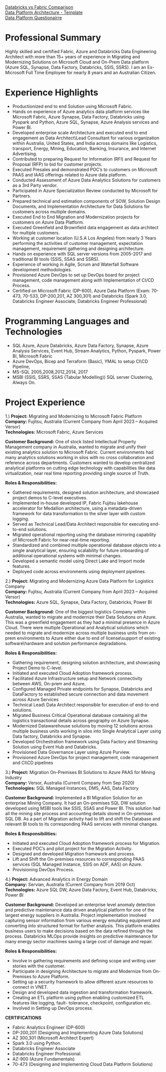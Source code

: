 
[Databricks vs Fabric Comparison](https://github.com/chats14sep-data/chats14sep-portfolio/blob/main/DatabricksVsFabric.md)  
[Data Platform Architecture - Template ](https://github.com/chats14sep-data/chats14sep-portfolio/blob/main/DatabricksVsFabric.md)  
[Data Platform Questionairre ](https://github.com/chats14sep-data/chats14sep-portfolio/blob/main/DatabricksVsFabric.md)  



# Professional Summary
Highly skilled and certified Fabric, Azure and Databricks Data Engineering Architect with more than 15+ years of experience in Migrating and Modernizing Solutions on Microsoft Cloud and On-Prem Data platform (Azure SQL, Synapse, Data Factory, Databricks, SSIS, SSRS). I am an Ex-Microsoft Full Time Employee for nearly 8 years and an Australian Citizen.
# Experience Highlights
-	Productionized end to end Solution using Microsoft Fabric. 
-	Hands on experience of Azure analytics data platform services like Microsoft Fabric, Azure Synapse, Data Factory, Databricks using Pyspark and Python, Azure SQL, Synapse, Azure Analysis services and Power BI. 
-	Developed enterprise scale Architecture and executed end to end engagement as Data Architect\Lead Consultant for various organization within Australia, United States, and India across domains like Logistics, transport, Energy, Mining, Education, Banking, Insurance, and Internet Advertising. 
-	Contributed to preparing Request for Information (RFI) and Request for Proposal (RFP) to bid for customer projects. 
-	Executed Presales and demonstrated POC’s to customers on Microsoft PAAS and IAAS offerings related to Azure data platform.
-	Conducted Assessment of Azure Data Analytics Solutions for customers as a 3rd Party vendor.
-	Participated in Azure Specialization Review conducted by Microsoft for Partners.
-	Prepared technical and estimation components of SOW, Solution Design Documents, and Implementation Architecture for Data Solutions for customers across multiple domains. 
-	Executed End to End Migration and Modernization projects for customers on Azure Data Platform.
-	Executed Greenfield and Brownfield data engagement as data architect for multiple customers. 
-	Working at customer location (U.S.A Los Angeles) from nearly 3 Years performing the activities of customer management, expectation management, requirement gathering and designing architecture. 
-	Hands on experience with SQL server versions from 2005-2017 and traditional BI tools (SSIS, SSAS and SSRS).  
-	Experience of working in Agile, Scrum and Waterfall Software development methodologies.  
-	Provisioned Azure DevOps to set up DevOps board for project management, code management along with Implementation of CI/CD Process.
-	Certified on Microsoft Fabric (DP-600), Azure Data Platform (Exam: 70-473, 70-533, DP-200,201, AZ 300,301) and Databricks (Spark 3.0, Databricks Engineer Associate, Databricks Engineer Professional)

# Programming Languages and Technologies
-	SQL Azure, Azure Databricks, Azure Data Factory, Synapse, Azure Analysis Services, Event Hub, Stream Analytics, Python, Pyspark, Power BI, Microsoft Fabric
-	Azure DevOps, Bicep and Terraform (Basic), YMAL to setup CI\CD Pipeline,
-	MS-SQL 2005,2008,2012,2014, 2017
-	MSBI (SSIS, SSRS, SSAS (Tabular Modelling)) SQL server Clustering, Always On.

# Project Experience
1.) **Project:** Migrating and Modernizing to Microsoft Fabric Platform  
   **Company:** Fujitsu, Australia (Current Company from April 2023 – Acquired Versor)  
   **Technologies:** Microsoft Fabric, Azure Services  
   
**Customer Background:** One of stock listed Intellectual Property Management company in Australia, wanted to migrate and unify their existing analytics solution to Microsoft Fabric. Current environments had many analytics solutions working in silos with no cross collaboration and reference across departments. Customers wanted to develop centralized analytical platforms on cutting edge technology with capabilities like data virtualization, near real time reporting providing single source of Truth.  
    
**Roles & Responsibilities:**
-	Gathered requirements, designed solution architecture, and showcased project demos to C-level executives.
-	Implemented in-house developed IP, Fabric Fujitsu lakehouse accelerator for Medallion architecture, using a metadata-driven framework for data transformation to the silver layer with custom logging.
-	Served as Technical Lead/Data Architect responsible for executing end-to-end solutions.
-	Migrated operational reporting using the database mirroring capability of Microsoft Fabric for near-real-time reporting.
-	Standardized and combined multiple operational database objects into a single analytical layer, ensuring scalability for future onboarding of additional operational systems with minimal changes.
-	Developed a semantic model using Direct Lake and Import mode features.
-	Deployed code across environments using deployment pipelines.

2.)	**Project:** Migrating and Modernizing Azure Data Platform for Logistics Company  
      **Company:** Fujitsu, Australia (Current Company from April 2023 – Acquired Versor)   
      **Technologies:** Azure SQL, Synapse, Data Factory, Databricks, Power BI  
      
**Customer Background:**  One of the biggest logistics Company within Australia, wanted to migrate and modernize their Data Solutions on Azure. This was a greenfield engagement as they had a minimal presence in Azure Cloud. There were multiple Operational and Analytical solutions which needed to migrate and modernize across multiple business units from on-prem environments to Azure either due to end of license\support of existing software\hardware and solution performance degradations.   

**Roles & Responsibilities:**  
-	Gathering requirement, designing solution architecture, and showcasing Project Demo to C-level.
-	Initiated and executed Cloud Adoption framework process.
-	Facilitated Azure Infrastructure setup and Network connectivity between AWS, On-prem and Azure.
-	Configured Managed Private endpoints for Synapse, Databricks and DataFactory to established secure connection and data movement across Azure Services
-	Technical Lead\ Data Architect responsible for execution of end-to-end solutions. 
-	Migrated Business Critical Operational database containing all the logistics transactional details across geography on Azure Synapse. 
-	Modernized Datawarehouse solutions by moving 12 solutions across multiple business units working in silos into Single Analytical Layer using Data factory, Databricks and Synapse. 
-	Developed Orchestration framework using Data Factory and Streaming Solution using Event Hub and Databricks. 
-	Provisioned Data Governance Layer using Azure Purview.
-	Provisioned Azure DevOps for project management, code management and CI\CD pipelines

3.)	**Project:** Migration On-Premises BI Solutions to Azure PAAS for Mining Industry  
         **Company:** Versor, Australia (Current Company from Sep 2020)   
         **Technologies:** SQL Managed Instances, DMS, AAS, Data Factory  

   **Customer Background:**  Implemented a BI Migration Solution for an enterprise Mining Company. It had an On-premises SQL DW solution developed using MSBI tools like SSIS, SSAS and Power BI. This solution had all the mining site process and accounting details stored in On-premises SQL DB. As a part of Migration activity had to lift and shift the Database and relevant BI tools to its corresponding PAAS services with minimal changes.

   **Roles & Responsibilities:**  
-	Initiated and executed Cloud Adoption framework process for Migration.
-	Executed POC’s and pilot project for the Migration Activity.
-	Designed and developed Migration framework and process.
-	Lift and Shift the On-premises resources to corresponding PAAS services (SQL Managed Instance, SSIS on ADF, AAS) on Azure.
-	Provisioning DevOps Process. 

4.)	**Project:** Advanced Analytics in Energy Domain  
         **Company:** Servian, Australia (Current Company from 2019 Oct)   
         **Technologies:** Azure SQL DW, Azure Data Factory, Event Hub, Databricks, Power BI  
         
**Customer Background:** Developed an enterprise level anomaly detection and predictive maintenance data driven   analytical platform for one of the largest energy suppliers in Australia. Project implementation involved capturing sensor information from various energy emulating equipment and converting into structured format for further analysis.   This platform enables business users to make decisions based on the data refined through the process. Databricks MLOps provide insights on predictive maintenance for many energy sector machines saving a large cost of damage and repair.  

**Roles & Responsibilities:**  
-	Involve in gathering requirements and defining scope and writing user stories with the customer.
-	Participate in designing Architecture to migrate and Modernize from On-Premises to Azure Platform.
-	Setting up a security framework to allow different azure resources to connect in VNET. 
-	Design and developed data ingestion and transformation framework.
-	Creating an ETL platform using python enabling customized ETL features like logging, fault- tolerance, checkpoint, configuration etc.
-	Involved in Setting up DevOps process.

**CERTIFICATIONS**
-	Fabric Analytics Engineer (DP-600)
-	DP-200,201 (Designing and Implementing Azure Data Solutions)
-	AZ 300,301 (Microsoft Architect Expert)
-	Spark 3.0 using Python.
-	Databricks Engineer Associate
-	Databricks Engineer Professional. 
-	AZ-900 (Azure Fundamentals)
-	70-473 (Designing and Implementing Cloud Data Platform Solutions) 


